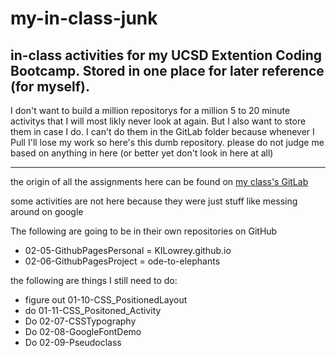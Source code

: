 # my-in-class-junk
## in-class activities for my UCSD Extention Coding Bootcamp. Stored in one place for later reference (for myself).

I don't want to build a million repositorys for a million 5 to 20 minute activitys that I will most likly never look at again. But I also want to store them in case I do. I can't do them in the GitLab folder because whenever I Pull I'll lose my work so here's this dumb repository. please do not judge me based on anything in here (or better yet don't look in here at all)

---

the origin of all the assignments here can be found on [my class's GitLab](https://ucsd.bootcampcontent.com/UCSD-Coding-Bootcamp/ucsd-sd-fsf-pt-06-2020-u-c)

some activities are not here because they were just stuff like messing around on google

The following are going to be in their own repositories on GitHub
* 02-05-GithubPagesPersonal = KILowrey.github.io
* 02-06-GithubPagesProject = ode-to-elephants

the following are things I still need to do:
* figure out 01-10-CSS_PositionedLayout
* do 01-11-CSS_Positoned_Activity
* Do 02-07-CSSTypography
* Do 02-08-GoogleFontDemo
* Do 02-09-Pseudoclass